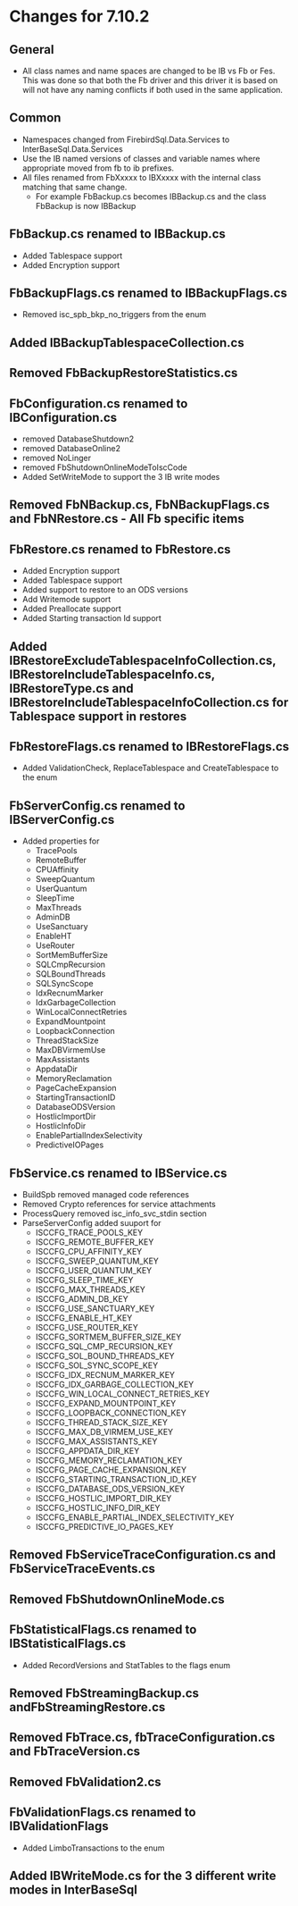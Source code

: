 # Changes for 7.10.2 

## General 
*	All class names and name spaces are changed to be IB vs Fb or Fes.  This was done so that both the Fb driver and this driver it is based on will not have any naming conflicts if both used in the same application.

## Common 
* Namespaces changed from FirebirdSql.Data.Services to InterBaseSql.Data.Services
*	Use the IB named versions of classes and variable names where appropriate moved from fb to ib prefixes.	
*	All files renamed from FbXxxxx to IBXxxxx with the internal class matching that same change.  
	 * For example FbBackup.cs becomes IBBackup.cs and the class FbBackup is now IBBackup

## FbBackup.cs renamed to IBBackup.cs
*	Added Tablespace support
*	Added Encryption support
		
## FbBackupFlags.cs renamed to IBBackupFlags.cs
*	Removed isc_spb_bkp_no_triggers from the enum
		
## Added IBBackupTablespaceCollection.cs	
	
## Removed FbBackupRestoreStatistics.cs
	
## FbConfiguration.cs renamed to IBConfiguration.cs
*	removed DatabaseShutdown2
*	removed DatabaseOnline2
*	removed NoLinger
*	removed FbShutdownOnlineModeToIscCode
*	Added SetWriteMode to support the 3 IB write modes
		
## Removed FbNBackup.cs, FbNBackupFlags.cs	and FbNRestore.cs	- All Fb specific items
	
## FbRestore.cs renamed to FbRestore.cs
*	Added Encryption support
*	Added Tablespace support
*	Added support to restore to an ODS versions
*	Add Writemode support
*	Added Preallocate support
*	Added Starting transaction Id support
		
## Added IBRestoreExcludeTablespaceInfoCollection.cs, IBRestoreIncludeTablespaceInfo.cs, IBRestoreType.cs and IBRestoreIncludeTablespaceInfoCollection.cs for Tablespace support in restores
	
##	FbRestoreFlags.cs renamed to IBRestoreFlags.cs
* Added ValidationCheck, ReplaceTablespace and CreateTablespace to the enum
		
## FbServerConfig.cs	renamed to IBServerConfig.cs
* Added properties for
	 * TracePools 
	 * RemoteBuffer 
	 * CPUAffinity 
	 * SweepQuantum 
	 * UserQuantum 
	 * SleepTime 
	 * MaxThreads 
	 * AdminDB 
	 * UseSanctuary 
	 * EnableHT 
	 * UseRouter 
	 * SortMemBufferSize 
	 * SQLCmpRecursion 
	 * SQLBoundThreads 
	 * SQLSyncScope 
	 * IdxRecnumMarker 
	 * IdxGarbageCollection 
	 * WinLocalConnectRetries 
	 * ExpandMountpoint 
	 * LoopbackConnection 
	 * ThreadStackSize 
	 * MaxDBVirmemUse 
	 * MaxAssistants 
	 * AppdataDir 
	 * MemoryReclamation 
	 * PageCacheExpansion 
	 * StartingTransactionID 
	 * DatabaseODSVersion 
	 * HostlicImportDir 
	 * HostlicInfoDir 
	 * EnablePartialIndexSelectivity 
	 * PredictiveIOPages 
			
##	FbService.cs renamed to IBService.cs
*	 BuildSpb removed managed code references
*	Removed Crypto references for service attachments
*	ProcessQuery removed isc_info_svc_stdin section
*	ParseServerConfig added suuport for 
	* ISCCFG_TRACE_POOLS_KEY
	*	ISCCFG_REMOTE_BUFFER_KEY
	*	ISCCFG_CPU_AFFINITY_KEY
	*	ISCCFG_SWEEP_QUANTUM_KEY
	*	ISCCFG_USER_QUANTUM_KEY
	*	ISCCFG_SLEEP_TIME_KEY
	*	ISCCFG_MAX_THREADS_KEY
	* ISCCFG_ADMIN_DB_KEY
	*	ISCCFG_USE_SANCTUARY_KEY
	*	ISCCFG_ENABLE_HT_KEY
	*	ISCCFG_USE_ROUTER_KEY
	*	ISCCFG_SORTMEM_BUFFER_SIZE_KEY
	*	ISCCFG_SQL_CMP_RECURSION_KEY
	*	ISCCFG_SOL_BOUND_THREADS_KEY
	*	ISCCFG_SOL_SYNC_SCOPE_KEY
	*	ISCCFG_IDX_RECNUM_MARKER_KEY
	*	ISCCFG_IDX_GARBAGE_COLLECTION_KEY
	*	ISCCFG_WIN_LOCAL_CONNECT_RETRIES_KEY
	*	ISCCFG_EXPAND_MOUNTPOINT_KEY
	*	ISCCFG_LOOPBACK_CONNECTION_KEY
	*	ISCCFG_THREAD_STACK_SIZE_KEY
	*	ISCCFG_MAX_DB_VIRMEM_USE_KEY
	*	ISCCFG_MAX_ASSISTANTS_KEY
	*	ISCCFG_APPDATA_DIR_KEY
	*	ISCCFG_MEMORY_RECLAMATION_KEY
	*	ISCCFG_PAGE_CACHE_EXPANSION_KEY
	*	ISCCFG_STARTING_TRANSACTION_ID_KEY
	*	ISCCFG_DATABASE_ODS_VERSION_KEY
	*	ISCCFG_HOSTLIC_IMPORT_DIR_KEY
	*	ISCCFG_HOSTLIC_INFO_DIR_KEY
	*	ISCCFG_ENABLE_PARTIAL_INDEX_SELECTIVITY_KEY
	*	ISCCFG_PREDICTIVE_IO_PAGES_KEY
			
## Removed FbServiceTraceConfiguration.cs and FbServiceTraceEvents.cs	
	
## Removed FbShutdownOnlineMode.cs

## FbStatisticalFlags.cs renamed to IBStatisticalFlags.cs
* Added RecordVersions and StatTables to the flags enum
		
## Removed FbStreamingBackup.cs andFbStreamingRestore.cs

## Removed FbTrace.cs, fbTraceConfiguration.cs and FbTraceVersion.cs	
	
## Removed FbValidation2.cs
	
## FbValidationFlags.cs renamed to IBValidationFlags
* Added LimboTransactions to the enum
		
## Added IBWriteMode.cs for the 3 different write modes in InterBaseSql
	
	
	
	
		
		
	
	
